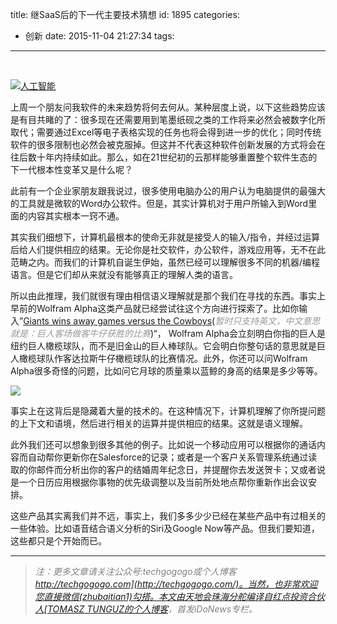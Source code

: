 title: 继SaaS后的下一代主要技术猜想
id: 1895
categories:
  - 创新
date: 2015-11-04 21:27:34
tags:
---

&nbsp;

[![人工智能](http://upload-images.jianshu.io/upload_images/264714-481d95e95e0b0299.jpg?imageMogr2/auto-orient/strip%7CimageView2/2/w/1240)](http://upload-images.jianshu.io/upload_images/264714-481d95e95e0b0299.jpg?imageMogr2/auto-orient/strip%7CimageView2/2/w/1240)

上周一个朋友问我软件的未来趋势将何去何从。某种层度上说，以下这些趋势应该是有目共睹的了：很多现在还需要用到笔墨纸砚之类的工作将来必然会被数字化所取代；需要通过Excel等电子表格实现的任务也将会得到进一步的优化；同时传统软件的很多限制也必然会被克服掉。但这并不代表这种软件创新发展的方式将会在往后数十年内持续如此。那么，如在21世纪初的云那样能够重置整个软件生态的下一代根本性变革又是什么呢？

此前有一个企业家朋友跟我说过，很多使用电脑办公的用户认为电脑提供的最强大的工具就是微软的Word办公软件。但是，其实计算机对于用户所输入到Word里面的内容其实根本一窍不通。

其实我们细想下，计算机最根本的使命无非就是接受人的输入/指令，并经过运算后给人们提供相应的结果。无论你是社交软件，办公软件，游戏应用等，无不在此范畴之内。而我们的计算机自诞生伊始，虽然已经可以理解很多不同的机器/编程语言。但是它们却从来就没有能够真正的理解人类的语言。

所以由此推理，我们就很有理由相信语义理解就是那个我们在寻找的东西。事实上早前的Wolfram Alpha这类产品就已经尝试往这个方向进行探索了。比如你输入”[Giants wins away games versus the Cowboys](http://www.wolframalpha.com/input/?i=+Giants+wins+away+games+versus+the+Cowboys)(<span style="color: #999999;">_暂时只支持英文，中文意思就是：巨人客场做客牛仔获胜的比赛_</span>)“， Wolfram Alpha会立刻明白你指的巨人是纽约巨人橄榄球队，而不是旧金山的巨人棒球队。它会明白你整句话的意思就是巨人橄榄球队作客达拉斯牛仔橄榄球队的比赛情况。此外，你还可以问Wolfram Alpha很多奇怪的问题，比如问它月球的质量乘以蓝鲸的身高的结果是多少等等。

![](http://upload-images.jianshu.io/upload_images/264714-b0561161c7f04dca.png?imageMogr2/auto-orient/strip%7CimageView2/2/w/1240)

事实上在这背后是隐藏着大量的技术的。在这种情况下，计算机理解了你所提问题的上下文和语境，然后进行相关的运算并提供相应的结果。这就是语义理解。

此外我们还可以想象到很多其他的例子。比如说一个移动应用可以根据你的通话内容而自动帮你更新你在Salesforce的记录；或者是一个客户关系管理系统通过读取的你邮件而分析出你的客户的结婚周年纪念日，并提醒你去发送贺卡；又或者说是一个日历应用根据你事物的优先级调整以及当前所处地点帮你重新作出会议安排。

这些产品其实离我们并不远，事实上，我们多多少少已经在某些产品中有过相关的一些体验。比如语音结合语义分析的Siri及Google Now等产品。但我们要知道，这些都只是个开始而已。

* * *

> <span style="color: #808080;">_注：更多文章请关注公众号:techgogogo或个人博客[http://techgogogo.com](http://techgogogo.com/)。当然，也非常欢迎您直接微信(zhubaitian1)勾搭。本文由天地会珠海分舵编译自红点投资合伙人[TOMASZ TUNGUZ的个人博客](http://tomtunguz.com/the-next-technology-wave-saas/?utm_source=feedly&amp;utm_medium=webfeeds)，首发iDoNews专栏。_</span>
&nbsp;
